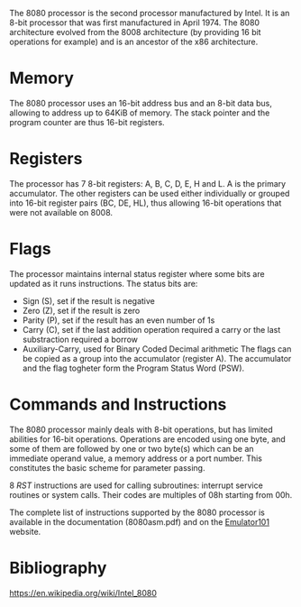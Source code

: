 The 8080 processor is the second processor manufactured by Intel. It is an 8-bit processor that was first manufactured in April 1974.
The 8080 architecture evolved from the 8008 architecture (by providing 16 bit operations for example) and is an ancestor of the x86 architecture.

# Memory

The 8080 processor uses an 16-bit address bus and an 8-bit data bus, allowing to address up to 64KiB of memory.
The stack pointer and the program counter are thus 16-bit registers.

# Registers

The processor has 7 8-bit registers: A, B, C, D, E, H and L.
A is the primary accumulator. The other registers can be used either individually or grouped into 16-bit register pairs (BC, DE, HL), thus allowing 16-bit operations that were not available on 8008.

# Flags

The processor maintains internal status register where some bits are updated as it runs instructions. The status bits are:
- Sign (S), set if the result is negative
- Zero (Z), set if the result is zero
- Parity (P), set if the result has an even number of 1s
- Carry (C), set if the last addition operation required a carry or the last substraction required a borrow
- Auxiliary-Carry, used for Binary Coded Decimal arithmetic
The flags can be copied as a group into the accumulator (register A). The accumulator and the flag togheter form the Program Status Word (PSW). 

# Commands and Instructions

The 8080 processor mainly deals with 8-bit operations, but has limited abilities for 16-bit operations.
Operations are encoded using one byte, and some of them are followed by one or two byte(s) which can be an immediate operand value, a memory address or a port number. This constitutes the basic scheme for parameter passing.

8 *RST* instructions are used for calling subroutines: interrupt service routines or system calls. Their codes are multiples of 08h starting from 00h. 

The complete list of instructions supported by the 8080 processor is available in the documentation (8080asm.pdf) and on the [Emulator101](http://www.emulator101.com/reference/8080-by-opcode.html) website.

# Bibliography
https://en.wikipedia.org/wiki/Intel_8080
